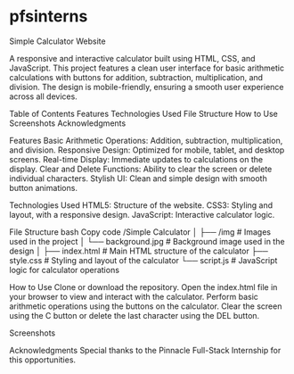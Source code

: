 # pfsinterns

Simple Calculator Website

A responsive and interactive calculator built using HTML, CSS, and JavaScript. This project features a clean user interface for basic arithmetic calculations with buttons for addition, subtraction, multiplication, and division. The design is mobile-friendly, ensuring a smooth user experience across all devices.

Table of Contents
Features
Technologies Used
File Structure
How to Use
Screenshots
Acknowledgments

Features
Basic Arithmetic Operations: Addition, subtraction, multiplication, and division.
Responsive Design: Optimized for mobile, tablet, and desktop screens.
Real-time Display: Immediate updates to calculations on the display.
Clear and Delete Functions: Ability to clear the screen or delete individual characters.
Stylish UI: Clean and simple design with smooth button animations.

Technologies Used
HTML5: Structure of the website.
CSS3: Styling and layout, with a responsive design.
JavaScript: Interactive calculator logic.

File Structure
bash
Copy code
/Simple Calculator
│
├── /img                 # Images used in the project
│   └── background.jpg    # Background image used in the design
│
├── index.html            # Main HTML structure of the calculator
├── style.css             # Styling and layout of the calculator
└── script.js             # JavaScript logic for calculator operations

How to Use
Clone or download the repository.
Open the index.html file in your browser to view and interact with the calculator.
Perform basic arithmetic operations using the buttons on the calculator.
Clear the screen using the C button or delete the last character using the DEL button.

Screenshots

Acknowledgments
Special thanks to the Pinnacle Full-Stack Internship for this opportunities.
